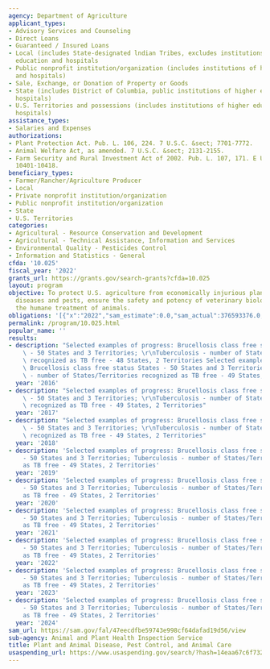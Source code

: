 ```yaml
---
agency: Department of Agriculture
applicant_types:
- Advisory Services and Counseling
- Direct Loans
- Guaranteed / Insured Loans
- Local (includes State-designated lndian Tribes, excludes institutions of higher
  education and hospitals
- Public nonprofit institution/organization (includes institutions of higher education
  and hospitals)
- Sale, Exchange, or Donation of Property or Goods
- State (includes District of Columbia, public institutions of higher education and
  hospitals)
- U.S. Territories and possessions (includes institutions of higher education and
  hospitals)
assistance_types:
- Salaries and Expenses
authorizations:
- Plant Protection Act. Pub. L. 106, 224. 7 U.S.C. &sect; 7701-7772.
- Animal Welfare Act, as amended. 7 U.S.C. &sect; 2131-2155.
- Farm Security and Rural Investment Act of 2002. Pub. L. 107, 171. E U.S.C. &sect;
  10401-10418.
beneficiary_types:
- Farmer/Rancher/Agriculture Producer
- Local
- Private nonprofit institution/organization
- Public nonprofit institution/organization
- State
- U.S. Territories
categories:
- Agricultural - Resource Conservation and Development
- Agricultural - Technical Assistance, Information and Services
- Environmental Quality - Pesticides Control
- Information and Statistics - General
cfda: '10.025'
fiscal_year: '2022'
grants_url: https://grants.gov/search-grants?cfda=10.025
layout: program
objective: To protect U.S. agriculture from economically injurious plant and animal
  diseases and pests, ensure the safety and potency of veterinary biologic, and ensure
  the humane treatment of animals.
obligations: '[{"x":"2022","sam_estimate":0.0,"sam_actual":376593376.0,"usa_spending_actual":48000.0},{"x":"2023","sam_estimate":412198963.0,"sam_actual":0.0,"usa_spending_actual":-346.99},{"x":"2024","sam_estimate":389019331.0,"sam_actual":0.0,"usa_spending_actual":650000.0}]'
permalink: /program/10.025.html
popular_name: ''
results:
- description: "Selected examples of progress: Brucellosis class free status States\
    \ - 50 States and 3 Territories; \r\nTuberculosis - number of States/Territories\
    \ recognized as TB free - 48 States, 2 Territories Selected examples of progress:\
    \ Brucellosis class free status States - 50 States and 3 Territories; \r\nTuberculosis\
    \ - number of States/Territories recognized as TB free - 49 States, 2 Territories "
  year: '2016'
- description: "Selected examples of progress: Brucellosis class free status States\
    \ - 50 States and 3 Territories; \r\nTuberculosis - number of States/Territories\
    \ recognized as TB free - 49 States, 2 Territories"
  year: '2017'
- description: "Selected examples of progress: Brucellosis class free status States\
    \ - 50 States and 3 Territories; \r\nTuberculosis - number of States/Territories\
    \ recognized as TB free - 49 States, 2 Territories"
  year: '2018'
- description: 'Selected examples of progress: Brucellosis class free status States
    - 50 States and 3 Territories; Tuberculosis - number of States/Territories recognized
    as TB free - 49 States, 2 Territories'
  year: '2019'
- description: 'Selected examples of progress: Brucellosis class free status States
    - 50 States and 3 Territories; Tuberculosis - number of States/Territories recognized
    as TB free - 49 States, 2 Territories'
  year: '2020'
- description: 'Selected examples of progress: Brucellosis class free status States
    - 50 States and 3 Territories; Tuberculosis - number of States/Territories recognized
    as TB free - 49 States, 2 Territories'
  year: '2021'
- description: 'Selected examples of progress: Brucellosis class free status States
    - 50 States and 3 Territories; Tuberculosis - number of States/Territories recognized
    as TB free - 49 States, 2 Territories'
  year: '2022'
- description: 'Selected examples of progress: Brucellosis class free status States
    - 50 States and 3 Territories; Tuberculosis - number of States/Territories recognized
    as TB free - 49 States, 2 Territories'
  year: '2023'
- description: 'Selected examples of progress: Brucellosis class free status States
    - 50 States and 3 Territories; Tuberculosis - number of States/Territories recognized
    as TB free - 49 States, 2 Territories'
  year: '2024'
sam_url: https://sam.gov/fal/47eecdfbe59743e998cf64dafad19d56/view
sub-agency: Animal and Plant Health Inspection Service
title: Plant and Animal Disease, Pest Control, and Animal Care
usaspending_url: https://www.usaspending.gov/search/?hash=14eaa67c6f732080327a6e8382429a94
---
```

